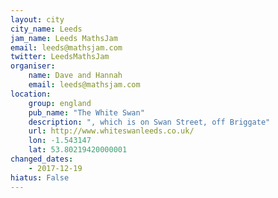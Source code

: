 ```yaml
---
layout: city                                           
city_name: Leeds                                                               
jam_name: Leeds MathsJam
email: leeds@mathsjam.com
twitter: LeedsMathsJam
organiser:
    name: Dave and Hannah
    email: leeds@mathsjam.com
location:
    group: england
    pub_name: "The White Swan"
    description: ", which is on Swan Street, off Briggate"
    url: http://www.whiteswanleeds.co.uk/
    lon: -1.543147
    lat: 53.80219420000001
changed_dates:
    - 2017-12-19
hiatus: False
---
```

